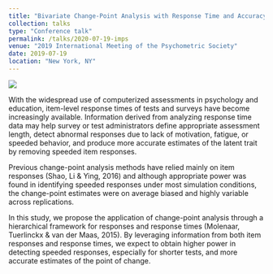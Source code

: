 ```yaml
---
title: "Bivariate Change-Point Analysis with Response Time and Accuracy"
collection: talks
type: "Conference talk"
permalink: /talks/2020-07-19-imps
venue: "2019 International Meeting of the Psychometric Society"
date: 2019-07-19
location: "New York, NY"
---
```


<!-- [Check out presentation slides at mathstats.co/imps-2020.](http://mathstats.co/imps-2020/) -->

![](/speeded3.png)

With the widespread use of computerized assessments in psychology and education, item-level response times of tests and surveys have become increasingly available. Information derived from analyzing response time data may help survey or test administrators define appropriate assessment length, detect abnormal responses due to lack of motivation, fatigue, or speeded behavior, and produce more accurate estimates of the latent trait by removing speeded item responses. 

Previous change-point analysis methods have relied mainly on item responses (Shao, Li & Ying, 2016) and although appropriate power was found in identifying speeded responses under most simulation conditions, the change-point estimates were on average biased and highly variable across replications. 

In this study, we propose the application of change-point analysis through a hierarchical framework for responses and response times (Molenaar, Tuerlinckx & van der Maas, 2015). By leveraging information from both item responses and response times, we expect to obtain higher power in detecting speeded responses, especially for shorter tests, and more accurate estimates of the point of change.
